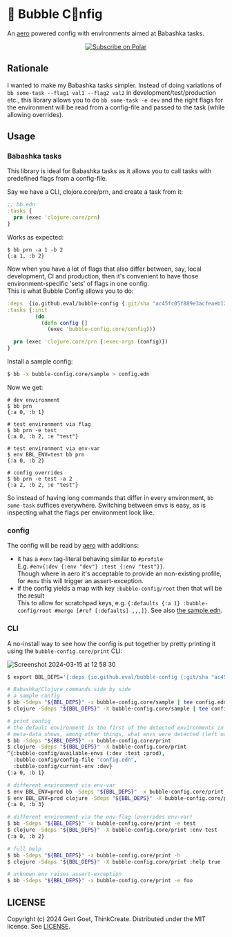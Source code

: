 # 🫧 Bubble C🫧nfig

An [aero](https://github.com/juxt/aero) powered config with environments aimed at Babashka tasks.

<p align="center">
<a href="https://polar.sh/eval"><picture><source media="(prefers-color-scheme: dark)" srcset="https://polar.sh/embed/subscribe.svg?org=eval&label=Subscribe&darkmode"><img alt="Subscribe on Polar" src="https://polar.sh/embed/subscribe.svg?org=eval&label=Subscribe"></picture></a>
</p>

## Rationale

I wanted to make my Babashka tasks simpler. Instead of doing variations of `bb some-task --flag1 val1 --flag2 val2` in development/test/production etc., this library allows you to do `bb some-task -e dev` and the right flags for the environment will be read from a config-file and passed to the task (while allowing overrides).

## Usage

### Babashka tasks

This library is ideal for Babashka tasks as it allows you to call tasks with predefined flags from a config-file.

Say we have a CLI, clojore.core/prn, and create a task from it:

```clojure
;; bb.edn
:tasks {
  prn (exec 'clojure.core/prn)
}
```

Works as expected:
```shell
$ bb prn -a 1 -b 2
{:a 1, :b 2}
```

Now when you have a lot of flags that also differ between, say, local development, CI and production, then it's convenient to have those environment-specific 'sets' of flags in one config.  
This is what Bubble Config allows you to do:

```clojure
:deps  {io.github.eval/bubble-config {:git/sha "ac45fc05f889e3acfeaeb12e919908e6e42a1c66"}}
:tasks {:init
         (do
           (defn config []
             (exec 'bubble-config.core/config)))

  prn (exec 'clojure.core/prn {:exec-args (config)})
}
```

Install a sample config:
```bash
$ bb -x bubble-config.core/sample > config.edn
```

Now we get:

```shell
# dev environment
$ bb prn
{:a 0, :b 1}

# test environment via flag
$ bb prn -e test
{:a 0, :b 2, :e "test"}

# test environment via env-var
$ env BBL_ENV=test bb prn
{:a 0, :b 2}

# config overrides
$ bb prn -e test -a 2
{:a 2, :b 2, :e "test"}
```

So instead of having long commands that differ in every environment, `bb some-task` suffices everywhere. Switching between envs is easy, as is inspecting what the flags per environment look like.

### config

The config will be read by [aero](https://github.com/juxt/aero) with additions:
- it has a `#env` tag-literal behaving similar to `#profile`  
  E.g. `#env{:dev {:env "dev"} :test {:env "test"}}`.  
  Though where in aero it's acceptable to provide an non-existing profile, for `#env` this will trigger an assert-exception.
- if the config yields a map with key `:bubble-config/root` then that will be the result  
  This to allow for scratchpad keys, e.g. `{:defaults {:a 1} :bubble-config/root #merge [#ref [:defaults] ,,,]}`. See also [the sample.edn](./resources/sample.edn).

### CLI

A no-install way to see how the config is put together by pretty printing it using the `bubble-config.core/print` CLI:

![Screenshot 2024-03-15 at 12 58 30](https://github.com/eval/bubble-config/assets/290596/ae7af76b-1ae1-4fb5-8bc0-cc9c1279bedb)


``` bash
$ export BBL_DEPS='{:deps {io.github.eval/bubble-config {:git/sha "ac45fc05f889e3acfeaeb12e919908e6e42a1c66"}}}'

# Babashka/Clojure commands side by side
# a sample config
$ bb -Sdeps "${BBL_DEPS}" -x bubble-config.core/sample | tee config.edn
$ clojure -Sdeps "${BBL_DEPS}" -X bubble-config.core/sample | tee config.edn

# print config
# the default environment is the first of the detected environments in config.edn
# meta-data shows, among other things, what envs were detected (left out in following examples).
$ bb -Sdeps "${BBL_DEPS}" -x bubble-config.core/print
$ clojure -Sdeps "${BBL_DEPS}" -X bubble-config.core/print
^{:bubble-config/available-envs (:dev :test :prod),
  :bubble-config/config-file "config.edn",
  :bubble-config/current-env :dev}
{:a 0, :b 1}

# different environment via env-var
$ env BBL_ENV=prod bb -Sdeps "${BBL_DEPS}" -x bubble-config.core/print
$ env BBL_ENV=prod clojure -Sdeps "${BBL_DEPS}" -X bubble-config.core/print
{:a 0, :b 3}

# different environment via the env-flag (overrides env-var)
$ bb -Sdeps "${BBL_DEPS}" -x bubble-config.core/print -e test
$ clojure -Sdeps "${BBL_DEPS}" -X bubble-config.core/print :env test
{:a 0, :b 2}

# full help
$ bb -Sdeps "${BBL_DEPS}" -x bubble-config.core/print -h
$ clojure -Sdeps "${BBL_DEPS}" -X bubble-config.core/print :help true

# unknown env raises assert-exception
$ bb -Sdeps "${BBL_DEPS}" -x bubble-config.core/print -e foo
```


## LICENSE

Copyright (c) 2024 Gert Goet, ThinkCreate.
Distributed under the MIT license. See [LICENSE](LICENSE).
